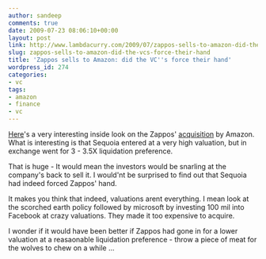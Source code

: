 ```yaml
---
author: sandeep
comments: true
date: 2009-07-23 08:06:10+00:00
layout: post
link: http://www.lambdacurry.com/2009/07/zappos-sells-to-amazon-did-the-vcs-force-their-hand/
slug: zappos-sells-to-amazon-did-the-vcs-force-their-hand
title: 'Zappos sells to Amazon: did the VC''s force their hand'
wordpress_id: 274
categories:
- vc
tags:
- amazon
- finance
- vc
---
```


[Here](http://www.pehub.com/45388/zappos-ceo-wanted-to-stay-independent-sequoia-wanted-liquidity%E2%80%94sources/)'s a very interesting inside look on the Zappos' [acquisition](http://blogs.zappos.com/ceoletter) by Amazon. What is interesting is that Sequoia entered at a very high valuation, but in exchange went for 3 - 3.5X liquidation preference.

That is huge - It would mean the investors would be snarling at the company's back to sell it. I would'nt be surprised to find out that Sequoia had indeed forced Zappos' hand.

It makes you think that indeed, valuations arent everything. I mean look at the scorched earth policy followed by microsoft by investing 100 mil into Facebook at crazy valuations. They made it too expensive to acquire.

I wonder if it would have been better if Zappos had gone in for a lower valuation at a reasaonable liquidation preference - throw a piece of meat for the wolves to chew on a while ...
